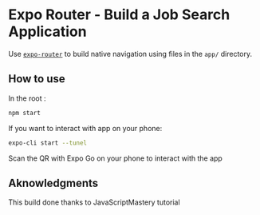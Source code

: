 # Expo Router - Build a Job Search Application

Use [`expo-router`](https://expo.github.io/router) to build native navigation using files in the `app/` directory.


## How to use
In the root :
```sh
npm start
```
If you want to interact with app on your phone:

```sh
expo-cli start --tunel
```
Scan the QR with Expo Go on your phone to interact with the app


## Aknowledgments

This build done thanks to JavaScriptMastery tutorial


